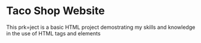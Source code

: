 # Taco Shop Website

This prk=ject  is a basic HTML project demostrating my skills and knowledge in the use of HTML tags and elements 
